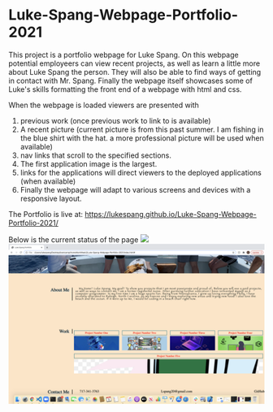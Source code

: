 # Luke-Spang-Webpage-Portfolio-2021

This project is a portfolio webpage for Luke Spang.  On this webpage potential employeers can view recent projects, as well as learn a little more about Luke Spang the person. They will also be able to find ways of getting in contact with Mr. Spang. Finally the webpage itself showcases some of Luke's skills formatting the front end of a webpage with html and css. 

When the webpage is loaded viewers are presented with

1. previous work (once previous work to link to is available)
2. A recent picture (current picture is from this past summer. I am fishing in the blue shirt with the hat. a more professional picture will be used when available)
3. nav links that scroll to the specified sections.
4. The first application image is the largest.
5. links for the applications will direct viewers to the deployed applications (when available)
6. Finally the webpage will adapt to various screens and devices with a responsive layout.

The Portfolio is live at: https://lukespang.github.io/Luke-Spang-Webpage-Portfolio-2021/

Below is the current status of the page
<img src="assets/images/portfolio1.png">
<img src="assets/images/portfolio2.png">
